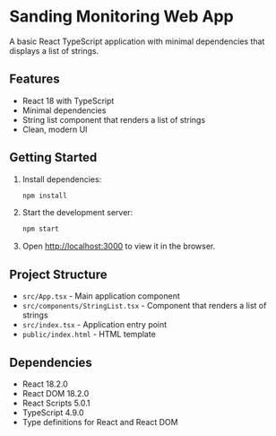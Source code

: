 # Sanding Monitoring Web App

A basic React TypeScript application with minimal dependencies that displays a list of strings.

## Features

- React 18 with TypeScript
- Minimal dependencies
- String list component that renders a list of strings
- Clean, modern UI

## Getting Started

1. Install dependencies:
   ```bash
   npm install
   ```

2. Start the development server:
   ```bash
   npm start
   ```

3. Open [http://localhost:3000](http://localhost:3000) to view it in the browser.

## Project Structure

- `src/App.tsx` - Main application component
- `src/components/StringList.tsx` - Component that renders a list of strings
- `src/index.tsx` - Application entry point
- `public/index.html` - HTML template

## Dependencies

- React 18.2.0
- React DOM 18.2.0
- React Scripts 5.0.1
- TypeScript 4.9.0
- Type definitions for React and React DOM
